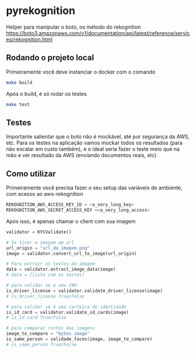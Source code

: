 # pyrekognition

Helper para manipular o boto, os método do rekognition
<https://boto3.amazonaws.com/v1/documentation/api/latest/reference/services/rekognition.html>

## Rodando o projeto local

Primeiramente você deve instanciar o docker com o comando

```bash
make build
```

Após o build, é só rodar os testes

```bash
make test
```

## Testes

Importante salientar que o boto não é mockável, até por segurança da AWS, etc. Para os testes na aplicação vamos mockar todos os resultados (para não escalar em custo também), e o ideal seria fazer o teste meio que na mão e ver resultado da AWS (enviando documentos reais, etc)

## Como utilizar

Primeiramente você precisa fazer o seu setup das variáveis de ambiente, com acesso ao aws-rekognition

```python
REKOGNITION_AWS_ACCESS_KEY_ID = <a_very_long_key>
REKOGNITION_AWS_SECRET_ACCESS_KEY =<a_very_long_access>
```

Após isso, é apenas chamar o client com sua imagem

```python
validator = KYCValidate()

# Se tiver a imagem em url
url_origin = "url_da_imagem.png"
image = validator.convert_url_to_image(url_origin)

# Para extrair os textos da imagem
data = validator.extract_image_data(image)
# data = [lista com os textos]

# para validar se é uma CNH
is_driver_license = validator.validate_driver_license(image)
# is_driver_license True/False

# para validar se é uma carteira de identidade
is_id_card = validator.validate_id_cards(image)
# is_id_card True/False

# para comparar rostos das imagens
image_to_compare = "bytes image"
is_same_person = validade_faces(image, image_to_compare)
# is_same_person True/False
```

